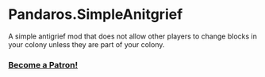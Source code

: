 # Pandaros.SimpleAnitgrief
A simple antigrief mod that does not allow other players to change blocks in your colony unless they are part of your colony.


### [Become a Patron!](https://www.patreon.com/bePatron?u=4005274)
